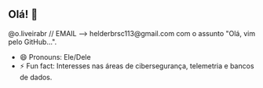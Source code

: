 ## Olá! 👋

<!--
**Oliver2jz/Oliver2jz** is a ✨ _special_ ✨ repository because its `README.md` (this file) appears on your GitHub profile.

Here are some ideas to get you started:

- 🔭 I’m currently working on: (-)
- 🌱 I’m currently learning: Aprendendo Python, linguagem C e Arduíno. Automação Industrial 1/4.
- 👯 I’m looking to collaborate on: Projetos amadores de robótica. 
- 🤔 I’m looking for help with: Linguagem C e programação front end. 
- 💬 Ask me about: (-)
- 📫 How to reach me: INSTAGRAM --> @o.liveirabr // EMAIL --> helderbrsc113@gmail.com com o assunto "Olá, vim pelo GitHub...". 
- 😄 Pronouns: Ele/Dele
- ⚡ Fun fact: Interesses nas áreas de cibersegurança, telemetria e bancos de dados.
